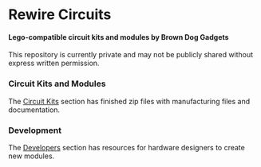 # Rewire Circuits 
#### Lego-compatible circuit kits and modules by Brown Dog Gadgets

This repository is currently private and may not be publicly shared without express written permission.

### Circuit Kits and Modules

The <a href="https://github.com/wickerbox/Rewire-Circuits/tree/master/Circuit-Kits">Circuit Kits</a> section has finished zip files with manufacturing files and documentation.

### Development

The <a href="https://github.com/wickerbox/Rewire-Circuits/tree/master/Development/">Developers</a> section has resources for hardware designers to create new modules.

